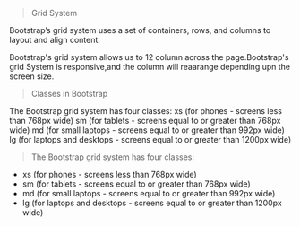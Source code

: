 > Grid System

Bootstrap’s grid system uses a set of containers, rows, and columns to layout and align content.

Bootstrap's grid system allows us to 12 column across the page.Bootstrap's grid System is responsive,and the column will reaarange depending upn the screen size.

> Classes in Bootstrap

The Bootstrap grid system has four classes: xs (for phones - screens less than 768px wide) sm (for tablets - screens equal to or greater than 768px wide) md (for small laptops - screens equal to or greater than 992px wide) lg (for laptops and desktops - screens equal to or greater than 1200px wide)

> The Bootstrap grid system has four classes:

* xs (for phones - screens less than 768px wide)
* sm (for tablets - screens equal to or greater than 768px wide)
* md (for small laptops - screens equal to or greater than 992px wide)
* lg (for laptops and desktops - screens equal to or greater than 1200px wide)